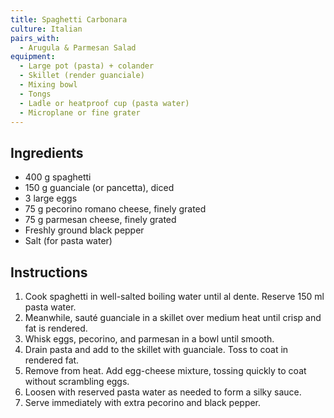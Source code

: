 ```yaml
---
title: Spaghetti Carbonara
culture: Italian
pairs_with:
  - Arugula & Parmesan Salad
equipment:
  - Large pot (pasta) + colander
  - Skillet (render guanciale)
  - Mixing bowl
  - Tongs
  - Ladle or heatproof cup (pasta water)
  - Microplane or fine grater
---
```


## Ingredients
- 400 g spaghetti
- 150 g guanciale (or pancetta), diced
- 3 large eggs
- 75 g pecorino romano cheese, finely grated
- 75 g parmesan cheese, finely grated
- Freshly ground black pepper
- Salt (for pasta water)

## Instructions
1. Cook spaghetti in well-salted boiling water until al dente. Reserve 150 ml pasta water.
2. Meanwhile, sauté guanciale in a skillet over medium heat until crisp and fat is rendered.
3. Whisk eggs, pecorino, and parmesan in a bowl until smooth.
4. Drain pasta and add to the skillet with guanciale. Toss to coat in rendered fat.
5. Remove from heat. Add egg-cheese mixture, tossing quickly to coat without scrambling eggs.
6. Loosen with reserved pasta water as needed to form a silky sauce.
7. Serve immediately with extra pecorino and black pepper.
